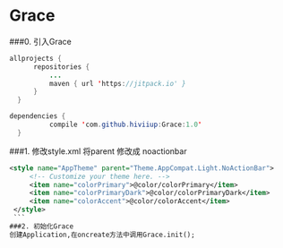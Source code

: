 # Grace
###0. 引入Grace

  ```java
  allprojects {
		repositories {
			...
			maven { url 'https://jitpack.io' }
		}
	}
  
  ```
  
  ```java
  dependencies {
	        compile 'com.github.hiviiup:Grace:1.0'
	}
  ```
  
###1. 修改style.xml
  将parent 修改成 noactionbar
   ```xml
   <style name="AppTheme" parent="Theme.AppCompat.Light.NoActionBar">
        <!-- Customize your theme here. -->
        <item name="colorPrimary">@color/colorPrimary</item>
        <item name="colorPrimaryDark">@color/colorPrimaryDark</item>
        <item name="colorAccent">@color/colorAccent</item>
    </style>
    ```
###2. 初始化Grace
  创建Application,在oncreate方法中调用Grace.init();
